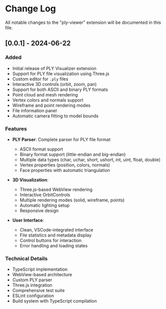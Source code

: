 # Change Log

All notable changes to the "ply-viewer" extension will be documented in this file.

## [0.0.1] - 2024-06-22

### Added
- Initial release of PLY Visualizer extension
- Support for PLY file visualization using Three.js
- Custom editor for `.ply` files
- Interactive 3D controls (orbit, zoom, pan)
- Support for both ASCII and binary PLY formats
- Point cloud and mesh rendering
- Vertex colors and normals support
- Wireframe and point rendering modes
- File information panel
- Automatic camera fitting to model bounds

### Features
- **PLY Parser**: Complete parser for PLY file format
  - ASCII format support
  - Binary format support (little-endian and big-endian)
  - Multiple data types (char, uchar, short, ushort, int, uint, float, double)
  - Vertex properties (position, colors, normals)
  - Face properties with automatic triangulation

- **3D Visualization**: 
  - Three.js-based WebView rendering
  - Interactive OrbitControls
  - Multiple rendering modes (solid, wireframe, points)
  - Automatic lighting setup
  - Responsive design

- **User Interface**:
  - Clean, VSCode-integrated interface
  - File statistics and metadata display
  - Control buttons for interaction
  - Error handling and loading states

### Technical Details
- TypeScript implementation
- WebView-based architecture
- Custom PLY parser
- Three.js integration
- Comprehensive test suite
- ESLint configuration
- Build system with TypeScript compilation 